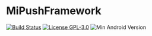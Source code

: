 # MiPushFramework

[![Build Status](https://travis-ci.org/MiPushFramework/MiPushFramework.svg?branch=master)](https://travis-ci.org/MiPushFramework/MiPushFramework)
[![License GPL-3.0](https://img.shields.io/badge/license-GPLv3.0-blue.svg)](https://github.com/MiPushFramework/MiPushFramework/blob/master/LICENSE)
![Min Android Version](https://img.shields.io/badge/android-lollipop-%23860597.svg)

